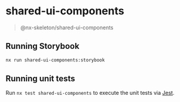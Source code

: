 # shared-ui-components

> @nx-skeleton/shared-ui-components

## Running Storybook

```bash
nx run shared-ui-components:storybook
```

## Running unit tests

Run `nx test shared-ui-components` to execute the unit tests via [Jest](https://jestjs.io).
